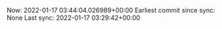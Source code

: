 Now: 2022-01-17 03:44:04.026989+00:00 Earliest commit since sync: None Last sync: 2022-01-17 03:29:42+00:00
